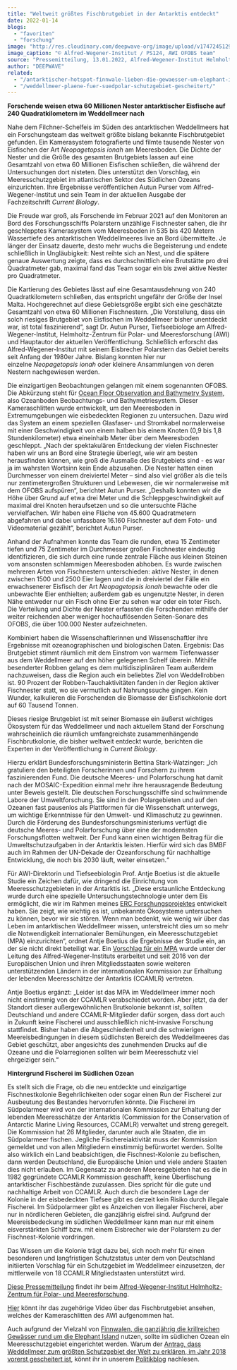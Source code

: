 ```yaml
---
title: "Weltweit größtes Fischbrutgebiet in der Antarktis entdeckt"
date: 2022-01-14
blogs: 
  - "favoriten"
  - "forschung"
image: "http://res.cloudinary.com/deepwave-org/image/upload/v1747245129/deepwave.org/Fischbrutgebiet_weddelmeer_antarktis_eisfisch.jpg"
image_caption: "© Alfred-Wegener-Institut / PS124, AWI OFOBS team"
source: "Pressemitteilung, 13.01.2022, Alfred-Wegener-Institut Helmholtz-Zentrum für Polar- und Meeresforschung"
author: "DEEPWAVE"
related: 
  - "/antarktischer-hotspot-finnwale-lieben-die-gewaesser-um-elephant-island/"
  - "/weddellmeer-plaene-fuer-suedpolar-schutzgebiet-gescheitert/"
---
```


**Forschende weisen etwa 60 Millionen Nester antarktischer Eisfische auf 240 Quadratkilometern im Weddellmeer nach**

Nahe dem Filchner-Schelfeis im Süden des antarktischen Weddellmeers hat ein Forschungsteam das weltweit größte bislang bekannte Fischbrutgebiet gefunden. Ein Kamerasystem fotografierte und filmte tausende Nester von Eisfischen der Art _Neopagetopsis ionah_ am Meeresboden. Die Dichte der Nester und die Größe des gesamten Brutgebiets lassen auf eine Gesamtzahl von etwa 60 Millionen Eisfischen schließen, die während der Untersuchungen dort nisteten. Dies unterstützt den Vorschlag, ein Meeresschutzgebiet im atlantischen Sektor des Südlichen Ozeans einzurichten. Ihre Ergebnisse veröffentlichen Autun Purser vom Alfred-Wegener-Institut und sein Team in der aktuellen Ausgabe der Fachzeitschrift _Current Biology_.

Die Freude war groß, als Forschende im Februar 2021 auf den Monitoren an Bord des Forschungsschiffs Polarstern unzählige Fischnester sahen, die ihr geschlepptes Kamerasystem vom Meeresboden in 535 bis 420 Metern Wassertiefe des antarktischen Weddellmeeres live an Bord übermittelte. Je länger der Einsatz dauerte, desto mehr wuchs die Begeisterung und endete schließlich in Ungläubigkeit: Nest reihte sich an Nest, und die spätere genaue Auswertung zeigte, dass es durchschnittlich eine Brutstätte pro drei Quadratmeter gab, maximal fand das Team sogar ein bis zwei aktive Nester pro Quadratmeter.

Die Kartierung des Gebietes lässt auf eine Gesamtausdehnung von 240 Quadratkilometern schließen, das entspricht ungefähr der Größe der Insel Malta. Hochgerechnet auf diese Gebietsgröße ergibt sich eine geschätzte Gesamtzahl von etwa 60 Millionen Fischnestern. „Die Vorstellung, dass ein solch riesiges Brutgebiet von Eisfischen im Weddellmeer bisher unentdeckt war, ist total faszinierend“, sagt Dr. Autun Purser, Tiefseebiologe am Alfred-Wegener-Institut, Helmholtz-Zentrum für Polar- und Meeresforschung (AWI) und Hauptautor der aktuellen Veröffentlichung. Schließlich erforscht das Alfred-Wegener-Institut mit seinem Eisbrecher Polarstern das Gebiet bereits seit Anfang der 1980er Jahre. Bislang konnten hier nur einzelne _Neopagetopsis ionah_ oder kleinere Ansammlungen von deren Nestern nachgewiesen werden.

Die einzigartigen Beobachtungen gelangen mit einem sogenannten OFOBS. Die Abkürzung steht für [Ocean Floor Observation and Bathymetry System](https://www.awi.de/forschung/biowissenschaften/tiefsee-oekologie-und-technologie/technologie/foto/videosysteme.html), also Ozeanboden Beobachtungs- und Bathymetriesystem. Dieser Kameraschlitten wurde entwickelt, um den Meeresboden in Extremumgebungen wie eisbedeckten Regionen zu untersuchen. Dazu wird das System an einem speziellen Glasfaser- und Stromkabel normalerweise mit einer Geschwindigkeit von einem halben bis einem Knoten (0,9 bis 1,8 Stundenkilometer) etwa eineinhalb Meter über dem Meeresboden geschleppt. „Nach der spektakulären Entdeckung der vielen Fischnester haben wir uns an Bord eine Strategie überlegt, wie wir am besten herausfinden können, wie groß die Ausmaße des Brutgebiets sind - es war ja im wahrsten Wortsinn kein Ende abzusehen. Die Nester hatten einen Durchmesser von einem dreiviertel Meter – sind also viel größer als die teils nur zentimetergroßen Strukturen und Lebewesen, die wir normalerweise mit dem OFOBS aufspüren“, berichtet Autun Purser. „Deshalb konnten wir die Höhe über Grund auf etwa drei Meter und die Schleppgeschwindigkeit auf maximal drei Knoten heraufsetzen und so die untersuchte Fläche vervielfachen. Wir haben eine Fläche von 45.600 Quadratmetern abgefahren und dabei unfassbare 16.160 Fischnester auf dem Foto- und Videomaterial gezählt“, berichtet Autun Purser.

Anhand der Aufnahmen konnte das Team die runden, etwa 15 Zentimeter tiefen und 75 Zentimeter im Durchmesser großen Fischnester eindeutig identifizieren, die sich durch eine runde zentrale Fläche aus kleinen Steinen vom ansonsten schlammigen Meeresboden abhoben. Es wurde zwischen mehreren Arten von Fischnestern unterschieden: aktive Nester, in denen zwischen 1500 und 2500 Eier lagen und die in dreiviertel der Fälle ein erwachsenerer Eisfisch der Art _Neopagetopsis ionah_ bewachte oder die unbewachte Eier enthielten; außerdem gab es ungenutzte Nester, in deren Nähe entweder nur ein Fisch ohne Eier zu sehen war oder ein toter Fisch. Die Verteilung und Dichte der Nester erfassten die Forschenden mithilfe der weiter reichenden aber weniger hochauflösenden Seiten-Sonare des OFOBS, die über 100.000 Nester aufzeichneten.

Kombiniert haben die Wissenschaftlerinnen und Wissenschaftler ihre Ergebnisse mit ozeanographischen und biologischen Daten. Ergebnis: Das Brutgebiet stimmt räumlich mit dem Einstrom von warmem Tiefenwasser aus dem Weddellmeer auf den höher gelegenen Schelf überein. Mithilfe besenderter Robben gelang es dem multidisziplinären Team außerdem nachzuweisen, dass die Region auch ein beliebtes Ziel von Weddellrobben ist. 90 Prozent der Robben-Tauchaktivitäten fanden in der Region aktiver Fischnester statt, wo sie vermutlich auf Nahrungssuche gingen. Kein Wunder, kalkulieren die Forschenden die Biomasse der Eisfischkolonie dort auf 60 Tausend Tonnen.

Dieses riesige Brutgebiet ist mit seiner Biomasse ein äußerst wichtiges Ökosystem für das Weddellmeer und nach aktuellem Stand der Forschung wahrscheinlich die räumlich umfangreichste zusammenhängende Fischbrutkolonie, die bisher weltweit entdeckt wurde, berichten die Experten in der Veröffentlichung in _Current Biology_.

Hierzu erklärt Bundesforschungsministerin Bettina Stark-Watzinger: „Ich gratuliere den beteiligten Forscherinnen und Forschern zu ihrem faszinierenden Fund. Die deutsche Meeres- und Polarforschung hat damit nach der MOSAIC-Expedition einmal mehr ihre herausragende Bedeutung unter Beweis gestellt. Die deutschen Forschungsschiffe sind schwimmende Labore der Umweltforschung. Sie sind in den Polargebieten und auf den Ozeanen fast pausenlos als Plattformen für die Wissenschaft unterwegs, um wichtige Erkenntnisse für den Umwelt- und Klimaschutz zu gewinnen. Durch die Förderung des Bundesforschungsministeriums verfügt die deutsche Meeres- und Polarforschung über eine der modernsten Forschungsflotten weltweit. Der Fund kann einen wichtigen Beitrag für die Umweltschutzaufgaben in der Antarktis leisten. Hierfür wird sich das BMBF auch im Rahmen der UN-Dekade der Ozeanforschung für nachhaltige Entwicklung, die noch bis 2030 läuft, weiter einsetzen.“

Für AWI-Direktorin und Tiefseebiologin Prof. Antje Boetius ist die aktuelle Studie ein Zeichen dafür, wie dringend die Einrichtung von Meeresschutzgebieten in der Antarktis ist. „Diese erstaunliche Entdeckung wurde durch eine spezielle Untersuchungstechnologie unter dem Eis ermöglicht, die wir im Rahmen meines [ERC Forschungsprojektes](https://www.awi.de/forschung/biowissenschaften/tiefsee-oekologie-und-technologie/wissenschaft/mikrobielle-gemeinschaften/abyss.html) entwickelt haben. Sie zeigt, wie wichtig es ist, unbekannte Ökosysteme untersuchen zu können, bevor wir sie stören. Wenn man bedenkt, wie wenig wir über das Leben im antarktischen Weddellmeer wissen, unterstreicht dies um so mehr die Notwendigkeit internationaler Bemühungen, ein Meeresschutzgebiet (MPA) einzurichten“, ordnet Antje Boetius die Ergebnisse der Studie ein, an der sie nicht direkt beteiligt war. Ein [Vorschlag für ein MPA](https://www.awi.de/ueber-uns/service/presse/presse-detailansicht/default-11d138e1cb.html) wurde unter der Leitung des Alfred-Wegener-Instituts erarbeitet und seit 2016 von der Europäischen Union und ihren Mitgliedsstaaten sowie weiteren unterstützenden Ländern in der internationalen Kommission zur Erhaltung der lebenden Meeresschätze der Antarktis (CCAMLR) vertreten.

Antje Boetius ergänzt: „Leider ist das MPA im Weddellmeer immer noch nicht einstimmig von der CCAMLR verabschiedet worden. Aber jetzt, da der Standort dieser außergewöhnlichen Brutkolonie bekannt ist, sollten Deutschland und andere CCAMLR-Mitglieder dafür sorgen, dass dort auch in Zukunft keine Fischerei und ausschließlich nicht-invasive Forschung stattfindet. Bisher haben die Abgeschiedenheit und die schwierigen Meereisbedingungen in diesem südlichsten Bereich des Weddellmeeres das Gebiet geschützt, aber angesichts des zunehmenden Drucks auf die Ozeane und die Polarregionen sollten wir beim Meeresschutz viel ehrgeiziger sein.“

**Hintergrund Fischerei im Südlichen Ozean**

Es stellt sich die Frage, ob die neu entdeckte und einzigartige Fischnestkolonie Begehrlichkeiten oder sogar einen Run der Fischerei zur Ausbeutung des Bestandes hervorrufen könnte. Die Fischerei im Südpolarmeer wird von der internationalen Kommission zur Erhaltung der lebenden Meeresschätze der Antarktis (Commission for the Conservation of Antarctic Marine Living Resources, CCAMLR) verwaltet und streng geregelt. Die Kommission hat 26 Mitglieder, darunter auch alle Staaten, die im Südpolarmeer fischen. Jegliche Fischereiaktivität muss der Kommission gemeldet und von allen Mitgliedern einstimmig befürwortet werden. Sollte also wirklich ein Land beabsichtigen, die Fischnest-Kolonie zu befischen, dann werden Deutschland, die Europäische Union und viele andere Staaten dies nicht erlauben. Im Gegensatz zu anderen Meeresgebieten hat es die in 1982 gegründete CCAMLR Kommission geschafft, keine Überfischung antarktischer Fischbestände zuzulassen. Dies spricht für die gute und nachhaltige Arbeit von CCAMLR. Auch durch die besondere Lage der Kolonie in der eisbedeckten Tiefsee gibt es derzeit kein Risiko durch illegale Fischerei. Im Südpolarmeer gibt es Anzeichen von illegaler Fischerei, aber nur in nördlicheren Gebieten, die ganzjährig eisfrei sind. Aufgrund der Meereisbedeckung im südlichen Weddellmeer kann man nur mit einem eisverstärkten Schiff bzw. mit einem Eisbrecher wie der Polarstern zu der Fischnest-Kolonie vordringen.

Das Wissen um die Kolonie trägt dazu bei, sich noch mehr für einen besonderen und langfristigen Schutzstatus unter dem von Deutschland initiierten Vorschlag für ein Schutzgebiet im Weddellmeer einzusetzen, der mittlerweile von 18 CCAMLR Mitgliedstaaten unterstützt wird.

[Diese Pressemitteilung](https://www.awi.de/ueber-uns/service/presse/presse-detailansicht/weltweit-groesstes-fischbrutgebiet-in-der-antarktis-entdeckt.html) findet ihr beim [Alfred-Wegener-Institut Helmholtz-Zentrum für Polar- und Meeresforschung](https://www.awi.de/).

[Hier](https://youtu.be/sqAlHxj4gPo) könnt ihr das zugehörige Video über das Fischbrutgebiet ansehen, welches der Kameraschlitten des AWI aufgenommen hat.

Auch aufgrund der Vielzahl von [Finnwalen, die ganzjährig die krillreichen Gewässer rund um die Elephant Island](https://www.deepwave.org/antarktischer-hotspot-finnwale-lieben-die-gewaesser-um-elephant-island/) nutzen, sollte im südlichen Ozean ein Meeresschutzgebiet eingerichtet werden. Warum der [Antrag, dass Weddellmeer zum größten Schutzgebiet der Welt zu erklären, im Jahr 2018 vorerst gescheitert ist](https://www.deepwave.org/weddellmeer-plaene-fuer-suedpolar-schutzgebiet-gescheitert/), könnt ihr in unserem [Politikblog](https://www.deepwave.org/blogs/politik/) nachlesen.
